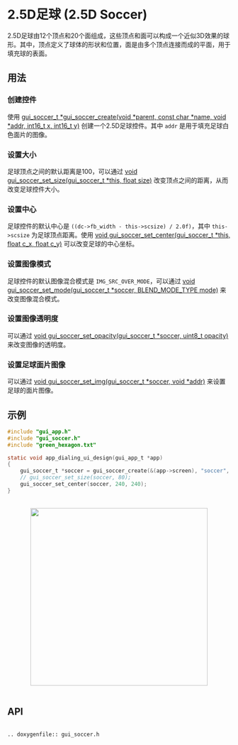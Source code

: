 # 2.5D足球 (2.5D Soccer)

2.5D足球由12个顶点和20个面组成，这些顶点和面可以构成一个近似3D效果的球形。其中，顶点定义了球体的形状和位置，面是由多个顶点连接而成的平面，用于填充球的表面。

## 用法
### 创建控件
使用 [gui_soccer_t *gui_soccer_create(void *parent, const char  *name, void *addr, int16_t x, int16_t y)](#gui_soccer_create) 创建一个2.5D足球控件。其中 `addr` 是用于填充足球白色面片的图像。

### 设置大小
足球顶点之间的默认距离是100，可以通过 [void gui_soccer_set_size(gui_soccer_t *this, float size)](#gui_soccer_set_size) 改变顶点之间的距离，从而改变足球控件大小。

### 设置中心
足球控件的默认中心是 `((dc->fb_width - this->scsize) / 2.0f)`，其中 `this->scsize` 为足球顶点距离。使用 [void gui_soccer_set_center(gui_soccer_t *this, float c_x, float c_y)](#gui_soccer_set_center) 可以改变足球的中心坐标。

### 设置图像模式
足球控件的默认图像混合模式是 `IMG_SRC_OVER_MODE`，可以通过 [void gui_soccer_set_mode(gui_soccer_t *soccer, BLEND_MODE_TYPE mode)](#gui_soccer_set_mode) 来改变图像混合模式。

### 设置图像透明度
可以通过 [void gui_soccer_set_opacity(gui_soccer_t *soccer, uint8_t opacity)](#gui_soccer_set_opacity) 来改变图像的透明度。

### 设置足球面片图像
可以通过 [void gui_soccer_set_img(gui_soccer_t *soccer, void *addr)](#gui_soccer_set_img) 来设置足球的面片图像。


## 示例

```c
#include "gui_app.h"
#include "gui_soccer.h"
#include "green_hexagon.txt"

static void app_dialing_ui_design(gui_app_t *app)
{
    gui_soccer_t *soccer = gui_soccer_create(&(app->screen), "soccer", (void *)_acgreen_hexagon, 0, 0);
    // gui_soccer_set_size(soccer, 80);
    gui_soccer_set_center(soccer, 240, 240);
}
```
<br/>
<div style="text-align: center"><img width= "400" src="https://docs.realmcu.com/HoneyGUI/image/widgets/soccer.gif"></div>
<br/>

## API

```eval_rst

.. doxygenfile:: gui_soccer.h

```